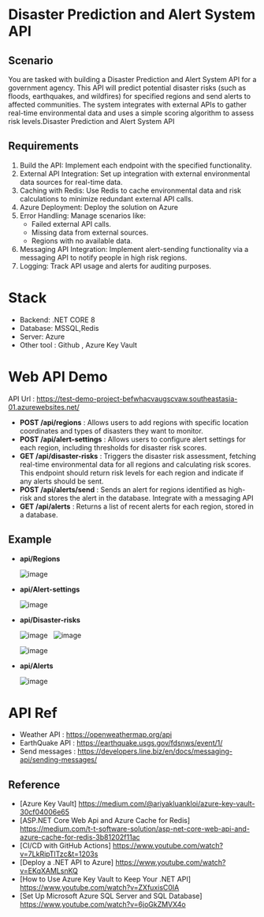 # Disaster Prediction and Alert System API 


## Scenario
You are tasked with building a Disaster Prediction and Alert System API for a government agency. This API will predict 
potential disaster risks (such as floods, earthquakes, and wildfires) for specified regions and send alerts to affected 
communities. The system integrates with external APIs to gather real-time environmental data and uses a simple scoring 
algorithm to assess risk levels.Disaster Prediction and Alert System API 


## Requirements
1. Build the API: Implement each endpoint with the specified functionality.
2. External API Integration: Set up integration with external environmental data sources for real-time data.
3. Caching with Redis: Use Redis to cache environmental data and risk calculations to minimize redundant external 
API calls.
4. Azure Deployment: Deploy the solution on Azure
5. Error Handling: Manage scenarios like:
   - Failed external API calls.
   - Missing data from external sources.
   - Regions with no available data.  
6. Messaging API Integration: Implement alert-sending functionality via a messaging API to notify people in high risk regions.
7. Logging: Track API usage and alerts for auditing purposes.


# Stack
- Backend: .NET CORE 8
- Database: MSSQL,Redis
- Server: Azure
- Other tool : Github , Azure Key Vault


# Web API Demo
  API Url : https://test-demo-project-befwhacvaugscvaw.southeastasia-01.azurewebsites.net/
  - **POST /api/regions** : Allows users to add regions with specific location coordinates and types of disasters they want to monitor. 
  - **POST /api/alert-settings** : Allows users to configure alert settings for each region, including thresholds for disaster risk scores. 
  - **GET /api/disaster-risks** : Triggers the disaster risk assessment, fetching real-time environmental data for all regions and calculating risk scores. This endpoint should return risk levels for each region and indicate if any alerts should be sent. 
  - **POST /api/alerts/send** : Sends an alert for regions identified as high-risk and stores the alert in the database. Integrate with a messaging API 
  - **GET /api/alerts** : Returns a list of recent alerts for each region, stored in a database.

  ## Example
  - **api/Regions**
    
    ![image](https://github.com/user-attachments/assets/9e245e39-83a2-43c9-b1f8-cd408f354361)
    

  - **api/Alert-settings**
    
    ![image](https://github.com/user-attachments/assets/76878810-a1ba-43cd-89da-8e9e17aa5419)
    

  - **api/Disaster-risks**
    
    ![image](https://github.com/user-attachments/assets/85bc78af-96b5-46f0-b5d9-db34e7886867) &nbsp; ![image](https://github.com/user-attachments/assets/a05bc398-84f6-4e69-9d17-e8e148c2ea8c)
 
    ![image](https://github.com/user-attachments/assets/70adea8c-c86f-4ae5-8a82-cb7dfd0c7a55)



  - **api/Alerts**
    
    ![image](https://github.com/user-attachments/assets/fa0a8976-3c13-480d-b462-e749fc2d21bf)



# API Ref
- Weather API : https://openweathermap.org/api
- EarthQuake API : https://earthquake.usgs.gov/fdsnws/event/1/
- Send messages : https://developers.line.biz/en/docs/messaging-api/sending-messages/


## Reference
- [Azure Key Vault] https://medium.com/@ariyakluankloi/azure-key-vault-30cf04006e65
- [ASP.NET Core Web Api and Azure Cache for Redis] https://medium.com/t-t-software-solution/asp-net-core-web-api-and-azure-cache-for-redis-3b81202f11ac
- [CI/CD with GitHub Actions] https://www.youtube.com/watch?v=7LkRipTlTzc&t=1203s
- [Deploy a .NET API to Azure] https://www.youtube.com/watch?v=EKqXAMLsnKQ
- [How to Use Azure Key Vault to Keep Your .NET API] https://www.youtube.com/watch?v=ZXfuxisC0IA
- [Set Up Microsoft Azure SQL Server and SQL Database] https://www.youtube.com/watch?v=6joGkZMVX4o
